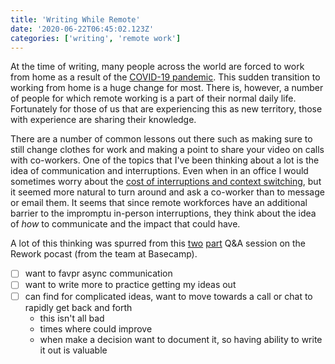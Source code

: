 ```yaml
---
title: 'Writing While Remote'
date: '2020-06-22T06:45:02.123Z'
categories: ['writing', 'remote work']
---
```


At the time of writing, many people across the world are forced to work from home as a result of the [COVID-19 pandemic](https://en.wikipedia.org/wiki/COVID-19_pandemic). This sudden transition to working from home is a huge change for most. There is, however, a number of people for which remote working is a part of their normal daily life. Fortunately for those of us that are experiencing this as new territory, those with experience are sharing their knowledge.  

There are a number of common lessons out there such as making sure to still change clothes for work and making a point to share your video on calls with co-workers. One of the topics that I've been thinking about a lot is the idea of communication and interruptions. Even when in an office I would sometimes worry about the [cost of interruptions and context switching](https://blog.rescuetime.com/context-switching/), but it seemed more natural to turn around and ask a co-worker than to message or email them. It seems that since remote workforces have an additional barrier to the impromptu in-person interruptions, they think about the idea of _how_ to communicate and the impact that could have.

A lot of this thinking was spurred from this [two](https://rework.fm/remote-work-q-a-1/) [part](https://rework.fm/remote-work-q-a-2/) Q&A session on the Rework pocast (from the team at Basecamp). 


- [ ] want to favpr async communication
- [ ] want to write more to practice getting my ideas out
- [ ] can find for complicated ideas, want to move towards a call or chat to rapidly get back and forth
    - this isn't all bad
    - times where could improve
    - when make a decision want to document it, so having ability to write it out is valuable
